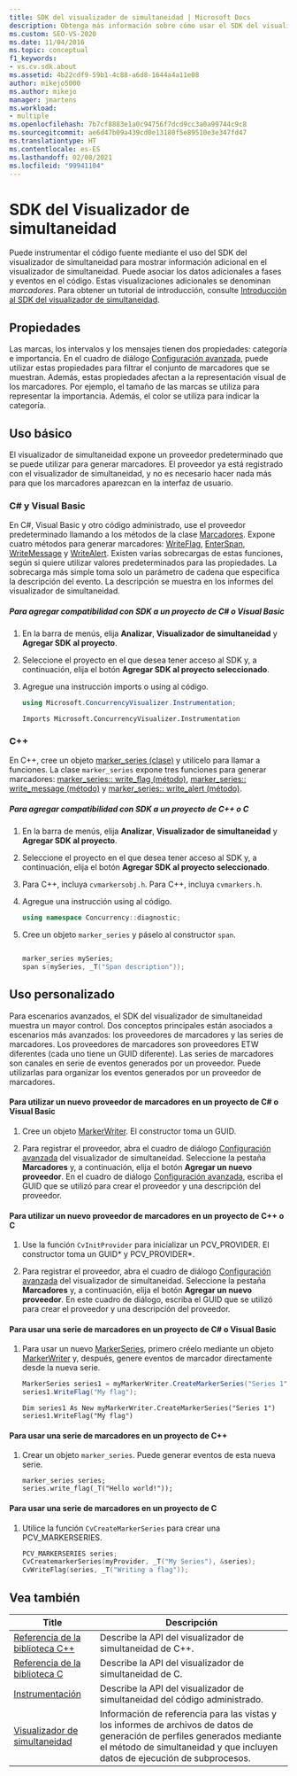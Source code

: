 ```yaml
---
title: SDK del visualizador de simultaneidad | Microsoft Docs
description: Obtenga más información sobre cómo usar el SDK del visualizador de simultaneidad para instrumentar su código y mostrar los marcadores. Los marcadores son iconos que se muestran en el visualizador de simultaneidad para marcar los eventos.
ms.custom: SEO-VS-2020
ms.date: 11/04/2016
ms.topic: conceptual
f1_keywords:
- vs.cv.sdk.about
ms.assetid: 4b22cdf9-59b1-4c88-a6d8-1644a4a11e08
author: mikejo5000
ms.author: mikejo
manager: jmartens
ms.workload:
- multiple
ms.openlocfilehash: 7b7cf8883e1a0c94756f7dcd9cc3a0a99744c9c8
ms.sourcegitcommit: ae6d47b09a439cd0e13180f5e89510e3e347fd47
ms.translationtype: HT
ms.contentlocale: es-ES
ms.lasthandoff: 02/08/2021
ms.locfileid: "99941104"
---
```

# <a name="concurrency-visualizer-sdk"></a>SDK del Visualizador de simultaneidad
Puede instrumentar el código fuente mediante el uso del SDK del visualizador de simultaneidad para mostrar información adicional en el visualizador de simultaneidad. Puede asociar los datos adicionales a fases y eventos en el código. Estas visualizaciones adicionales se denominan *marcadores*.  Para obtener un tutorial de introducción, consulte [Introducción al SDK del visualizador de simultaneidad](/archive/blogs/visualizeparallel/introducing-the-concurrency-visualizer-sdk).

## <a name="properties"></a>Propiedades
 Las marcas, los intervalos y los mensajes tienen dos propiedades: categoría e importancia. En el cuadro de diálogo [Configuración avanzada](../profiling/advanced-settings-dialog-box-concurrency-visualizer.md), puede utilizar estas propiedades para filtrar el conjunto de marcadores que se muestran. Además, estas propiedades afectan a la representación visual de los marcadores. Por ejemplo, el tamaño de las marcas se utiliza para representar la importancia. Además, el color se utiliza para indicar la categoría.

## <a name="basic-usage"></a>Uso básico
 El visualizador de simultaneidad expone un proveedor predeterminado que se puede utilizar para generar marcadores. El proveedor ya está registrado con el visualizador de simultaneidad, y no es necesario hacer nada más para que los marcadores aparezcan en la interfaz de usuario.

### <a name="c-and-visual-basic"></a>C# y Visual Basic
 En C#, Visual Basic y otro código administrado, use el proveedor predeterminado llamando a los métodos de la clase [Marcadores](/previous-versions/hh694099(v=vs.140)). Expone cuatro métodos para generar marcadores: [WriteFlag](/previous-versions/hh694185%28v%3dvs.140%29), [EnterSpan](/previous-versions/hh694205(v=vs.140)), [WriteMessage](/previous-versions/hh694161(v=vs.140)) y [WriteAlert](/previous-versions/hh694180(v=vs.140)). Existen varias sobrecargas de estas funciones, según si quiere utilizar valores predeterminados para las propiedades.  La sobrecarga más simple toma solo un parámetro de cadena que especifica la descripción del evento. La descripción se muestra en los informes del visualizador de simultaneidad.

##### <a name="to-add-sdk-support-to-a-c-or-visual-basic-project"></a>Para agregar compatibilidad con SDK a un proyecto de C# o Visual Basic

1. En la barra de menús, elija **Analizar**, **Visualizador de simultaneidad** y **Agregar SDK al proyecto**.

2. Seleccione el proyecto en el que desea tener acceso al SDK y, a continuación, elija el botón **Agregar SDK al proyecto seleccionado**.

3. Agregue una instrucción imports o using al código.

    ```csharp
    using Microsoft.ConcurrencyVisualizer.Instrumentation;
    ```

    ```VB
    Imports Microsoft.ConcurrencyVisualizer.Instrumentation
    ```

### <a name="c"></a>C++
 En C++, cree un objeto [marker_series (clase)](../profiling/marker-series-class.md) y utilícelo para llamar a funciones.  La clase `marker_series` expone tres funciones para generar marcadores: [marker_series:: write_flag (método)](../profiling/marker-series-write-flag-method.md), [marker_series:: write_message (método)](../profiling/marker-series-write-message-method.md) y [marker_series:: write_alert (método)](../profiling/marker-series-write-alert-method.md).

##### <a name="to-add-sdk-support-to-a-c-or-c-project"></a>Para agregar compatibilidad con SDK a un proyecto de C++ o C

1. En la barra de menús, elija **Analizar**, **Visualizador de simultaneidad** y **Agregar SDK al proyecto**.

2. Seleccione el proyecto en el que desea tener acceso al SDK y, a continuación, elija el botón **Agregar SDK al proyecto seleccionado**.

3. Para C++, incluya `cvmarkersobj.h`. Para C++, incluya `cvmarkers.h`.

4. Agregue una instrucción using al código.

    ```cpp
    using namespace Concurrency::diagnostic;
    ```

5. Cree un objeto `marker_series` y páselo al constructor `span`.

    ```C++

    marker_series mySeries;
    span s(mySeries, _T("Span description"));

    ```

## <a name="custom-usage"></a>Uso personalizado
 Para escenarios avanzados, el SDK del visualizador de simultaneidad muestra un mayor control.  Dos conceptos principales están asociados a escenarios más avanzados: los proveedores de marcadores y las series de marcadores. Los proveedores de marcadores son proveedores ETW diferentes (cada uno tiene un GUID diferente). Las series de marcadores son canales en serie de eventos generados por un proveedor. Puede utilizarlas para organizar los eventos generados por un proveedor de marcadores.

#### <a name="to-use-a-new-marker-provider-in-a-c-or-visual-basic-project"></a>Para utilizar un nuevo proveedor de marcadores en un proyecto de C# o Visual Basic

1. Cree un objeto [MarkerWriter](/previous-versions/hh694138(v=vs.140)).  El constructor toma un GUID.

2. Para registrar el proveedor, abra el cuadro de diálogo [Configuración avanzada](../profiling/advanced-settings-dialog-box-concurrency-visualizer.md) del visualizador de simultaneidad.  Seleccione la pestaña **Marcadores** y, a continuación, elija el botón **Agregar un nuevo proveedor**. En el cuadro de diálogo [Configuración avanzada](../profiling/advanced-settings-dialog-box-concurrency-visualizer.md), escriba el GUID que se utilizó para crear el proveedor y una descripción del proveedor.

#### <a name="to-use-a-new-marker-provider-in-a-c-or-c-project"></a>Para utilizar un nuevo proveedor de marcadores en un proyecto de C++ o C

1. Use la función `CvInitProvider` para inicializar un PCV_PROVIDER.  El constructor toma un GUID* y PCV_PROVIDER\*.

2. Para registrar el proveedor, abra el cuadro de diálogo [Configuración avanzada](../profiling/advanced-settings-dialog-box-concurrency-visualizer.md) del visualizador de simultaneidad.  Seleccione la pestaña **Marcadores** y, a continuación, elija el botón **Agregar un nuevo proveedor**. En este cuadro de diálogo, escriba el GUID que se utilizó para crear el proveedor y una descripción del proveedor.

#### <a name="to-use-a-marker-series-in-a-c-or-visual-basic-project"></a>Para usar una serie de marcadores en un proyecto de C# o Visual Basic

1. Para usar un nuevo [MarkerSeries](/previous-versions/hh694127(v=vs.140)), primero créelo mediante un objeto [MarkerWriter](/previous-versions/hh694138(v=vs.140)) y, después, genere eventos de marcador directamente desde la nueva serie.

    ```csharp
    MarkerSeries series1 = myMarkerWriter.CreateMarkerSeries("Series 1");
    series1.WriteFlag("My flag");
    ```

    ```VB
    Dim series1 As New myMarkerWriter.CreateMarkerSeries("Series 1")
    series1.WriteFlag("My flag")
    ```

#### <a name="to-use-a-marker-series-in-a-c-project"></a>Para usar una serie de marcadores en un proyecto de C++

1. Crear un objeto `marker_series`.  Puede generar eventos de esta nueva serie.

    ```scr
    marker_series series;
    series.write_flag(_T("Hello world!"));
    ```

#### <a name="to-use-a-marker-series-in-a-c-project"></a>Para usar una serie de marcadores en un proyecto de C

1. Utilice la función `CvCreateMarkerSeries` para crear una PCV_MARKERSERIES.

    ```C++
    PCV_MARKERSERIES series;
    CvCreatemarkerSeries(myProvider, _T("My Series"), &series);
    CvWriteFlag(series, _T("Writing a flag"));
    ```

## <a name="see-also"></a>Vea también

|Title|Descripción|
|-----------|-----------------|
|[Referencia de la biblioteca C++](../profiling/cpp-library-reference.md)|Describe la API del visualizador de simultaneidad de C++.|
|[Referencia de la biblioteca C](../profiling/c-library-reference.md)|Describe la API del visualizador de simultaneidad de C.|
|[Instrumentación](/previous-versions/hh694104(v=vs.140))|Describe la API del visualizador de simultaneidad del código administrado.|
|[Visualizador de simultaneidad](../profiling/concurrency-visualizer.md)|Información de referencia para las vistas y los informes de archivos de datos de generación de perfiles generados mediante el método de simultaneidad y que incluyen datos de ejecución de subprocesos.|